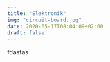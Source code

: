 ```yaml
---
title: "Elektronik"
img: "circuit-board.jpg"
date: 2020-05-17T08:04:09+02:00
draft: false
---
```


fdasfas
